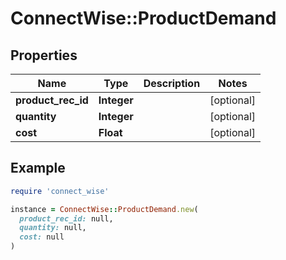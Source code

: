 # ConnectWise::ProductDemand

## Properties

| Name | Type | Description | Notes |
| ---- | ---- | ----------- | ----- |
| **product_rec_id** | **Integer** |  | [optional] |
| **quantity** | **Integer** |  | [optional] |
| **cost** | **Float** |  | [optional] |

## Example

```ruby
require 'connect_wise'

instance = ConnectWise::ProductDemand.new(
  product_rec_id: null,
  quantity: null,
  cost: null
)
```

